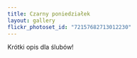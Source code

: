 ```yaml
---
title: Czarny poniedziałek
layout: gallery
flickr_photoset_id: "72157682713012230"
---
```

Krótki opis dla ślubów!